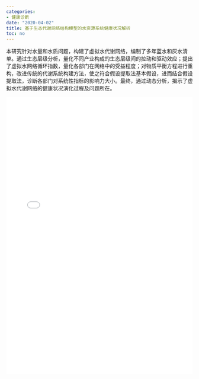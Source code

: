 ```yaml
---
categories:
- 健康诊断
date: "2020-04-02"
title: 基于生态代谢网络结构模型的水资源系统健康状况解析
toc: no
---
```


本研究针对水量和水质问题，构建了虚拟水代谢网络，编制了多年蓝水和灰水清单。通过生态层级分析，量化不同产业构成的生态层级间的拉动和驱动效应；提出了虚拟水网络循环指数，量化各部门在网络中的受益程度；对物质平衡方程进行重构，改进传统的代谢系统构建方法，使之符合假设提取法基本假设，进而结合假设提取法，诊断各部门对系统性指标的影响力大小。最终，通过动态分析，揭示了虚拟水代谢网络的健康状况演化过程及问题所在。

<embed src="/post/diagnose/2.2.3基于生态代谢网络结构模型的水资源系统健康状况解析.pdf#toolbar=0" type="application/pdf" width="100%" height=750>

